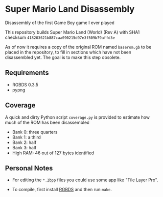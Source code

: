# Super Mario Land Disassembly

Disassembly of the first Game Boy game I ever played

This repository builds Super Mario Land (World) (Rev A) with SHA1 checksum `418203621b887caa090215d97e3f509b79affd3e`

As of now it requires a copy of the original ROM named `baserom.gb` to be placed in the repository, to fill in sections which have not been disassembled yet. The goal is to make this step obsolete.

## Requirements

* RGBDS 0.3.5
* pypng

## Coverage

A quick and dirty Python script `coverage.py` is provided to estimate how much of the ROM has been disassembled

* Bank 0: three quarters
* Bank 1: a third
* Bank 2: half
* Bank 3: half
* High RAM: 46 out of 127 bytes identified

## Personal Notes

* For editing the `*.2bpp` files you could use some app like "Tile Layer Pro".

* To compile, first install [RGBDS](https://github.com/rednex/rgbds) and then run `make`.
